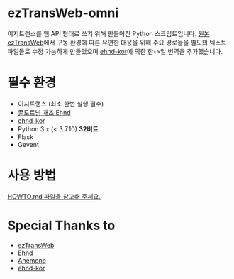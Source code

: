 # ezTransWeb-omni
이지트랜스를 웹 API 형태로 쓰기 위해 만들어진 Python 스크립트입니다. [원본 ezTransWeb](https://github.com/HelloKS/ezTransWeb)에서 구동 환경에 따른 유연한 대응을 위해 주요 경로들을 별도의 텍스트 파일들로 수정 가능하게 만들었으며 [ehnd-kor](https://github.com/stypr/ehnd-kor)에 의한 한->일 번역을 추가했습니다.

# 필수 환경
* 이지트랜스 (최소 한번 실행 필수)
* [꿀도르님 개조 Ehnd](https://blog.naver.com/waltherp38/221062272423)
* [ehnd-kor](https://github.com/stypr/ehnd-kor)
* Python 3.x (< 3.7.10) **32비트** 
* Flask
* Gevent
# 사용 방법
[HOWTO.md 파일을 참고해 주세요.](https://github.com/FENRlR/ezTransWeb-omni/blob/master/HOWTO.md)
# Special Thanks to
* [ezTransWeb](https://github.com/HelloKS/ezTransWeb)
* [Ehnd](https://github.com/sokcuri/ehnd)
* [Anemone](https://github.com/sokcuri/anemone)
* [ehnd-kor](https://github.com/stypr/ehnd-kor)
